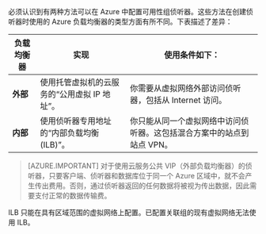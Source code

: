 必须认识到有两种方法可以在 Azure 中配置可用性组侦听器。这些方法在创建侦听器时使用的 Azure 负载均衡器的类型方面有所不同。下表描述了差异：

| 负载均衡器 | 实现 | 使用条件如下： |
| ------------- | -------------- | ----------- |
| **外部** | 使用托管虚拟机的云服务的“公用虚拟 IP 地址”。 | 你需要从虚拟网络外部访问侦听器，包括从 Internet 访问。 |
| **内部** | 使用侦听器专用地址的“内部负载均衡 (ILB)”。 | 你只能从同一个虚拟网络中访问侦听器。这包括混合方案中的站点到站点 VPN。 |

>[AZURE.IMPORTANT] 对于使用云服务公共 VIP（外部负载均衡器）的侦听器，只要客户端、侦听器和数据库位于同一个 Azure 区域中，就不会产生传出费用。否则，通过侦听器返回的任何数据将被视为传出数据，因此需要支付正常的数据传输费。

ILB 只能在具有区域范围的虚拟网络上配置。已配置关联组的现有虚拟网络无法使用 ILB。

<!---HONumber=Mooncake_0606_2016-->